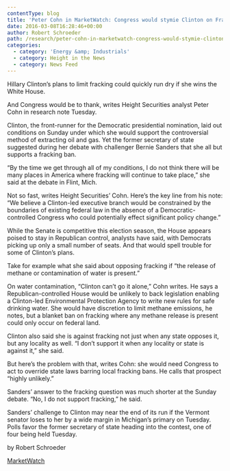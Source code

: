 ```yaml
---
contentType: blog
title: 'Peter Cohn in MarketWatch: Congress would stymie Clinton on Fracking'
date: 2016-03-08T16:28:46+00:00
author: Robert Schroeder
path: /research/peter-cohn-in-marketwatch-congress-would-stymie-clinton-on-fracking/
categories:
  - category: 'Energy &amp; Industrials'
  - category: Height in the News
  - category: News Feed
---
```

Hillary Clinton’s plans to limit fracking could quickly run dry if she wins the White House.

And Congress would be to thank, writes Height Securities analyst Peter Cohn in research note Tuesday.

Clinton, the front-runner for the Democratic presidential nomination, laid out conditions on Sunday under which she would support the controversial method of extracting oil and gas. Yet the former secretary of state suggested during her debate with challenger Bernie Sanders that she all but supports a fracking ban.

“By the time we get through all of my conditions, I do not think there will be many places in America where fracking will continue to take place,” she said at the debate in Flint, Mich.

Not so fast, writes Height Securities’ Cohn. Here’s the key line from his note: “We believe a Clinton-led executive branch would be constrained by the boundaries of existing federal law in the absence of a Democratic-controlled Congress who could potentially effect significant policy change.”

While the Senate is competitive this election season, the House appears poised to stay in Republican control, analysts have said, with Democrats picking up only a small number of seats. And that would spell trouble for some of Clinton’s plans.

Take for example what she said about opposing fracking if “the release of methane or contamination of water is present.”

On water contamination, “Clinton can’t go it alone,” Cohn writes. He says a Republican-controlled House would be unlikely to back legislation enabling a Clinton-led Environmental Protection Agency to write new rules for safe drinking water. She would have discretion to limit methane emissions, he notes, but a blanket ban on fracking where any methane release is present could only occur on federal land.

Clinton also said she is against fracking not just when any state opposes it, but any locality as well. “I don’t support it when any locality or state is against it,” she said.

But here’s the problem with that, writes Cohn: she would need Congress to act to override state laws barring local fracking bans. He calls that prospect “highly unlikely.”

Sanders’ answer to the fracking question was much shorter at the Sunday debate. “No, I do not support fracking,” he said.

Sanders’ challenge to Clinton may near the end of its run if the Vermont senator loses to her by a wide margin in Michigan’s primary on Tuesday. Polls favor the former secretary of state heading into the contest, one of four being held Tuesday.

by Robert Schroeder
  
[MarketWatch](http://www.marketwatch.com/story/congress-would-stymie-clinton-on-fracking-analyst-says-2016-03-08)